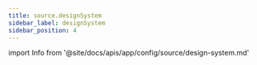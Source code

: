 ```yaml
---
title: source.designSystem
sidebar_label: designSystem
sidebar_position: 4
---
```


import Info from '@site/docs/apis/app/config/source/design-system.md'

<Info />

